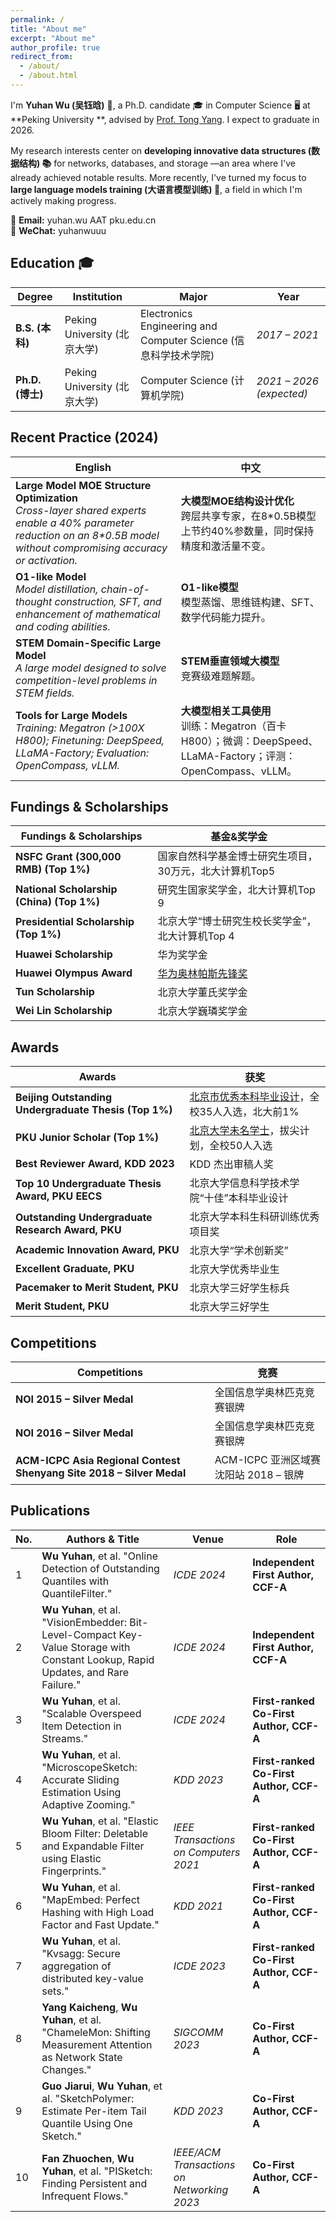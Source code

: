 ```yaml
---
permalink: /
title: "About me"
excerpt: "About me"
author_profile: true
redirect_from: 
  - /about/
  - /about.html
---
```


I'm **Yuhan Wu (吴钰晗)** 👋, a Ph.D. candidate 🎓 in Computer Science 🖥️ at **Peking University **, advised by [Prof. Tong Yang](https://yangtonghome.github.io/). I expect to graduate in 2026.

My research interests center on **developing innovative data structures (数据结构) 📚** for networks, databases, and storage —an area where I've already achieved notable results. More recently, I've turned my focus to **large language models training (大语言模型训练) 🚀**, a field in which I'm actively making progress.



📧 **Email:** yuhan.wu AAT pku.edu.cn  
💬 **WeChat:** yuhanwuuu  

## Education 🎓

| Degree | Institution | Major | Year |
|--------|------------|------------------------------|------------------|
| **B.S. (本科)** | Peking University (北京大学) | Electronics Engineering and Computer Science (信息科学技术学院) | *2017 – 2021* |
| **Ph.D. (博士)** | Peking University (北京大学) | Computer Science (计算机学院) | *2021 – 2026 (expected)* |

## Recent Practice (2024)

| English | 中文 |
|---------|------|
| **Large Model MOE Structure Optimization**<br>*Cross-layer shared experts enable a 40% parameter reduction on an 8\*0.5B model without compromising accuracy or activation.* | **大模型MOE结构设计优化**<br>跨层共享专家，在8*0.5B模型上节约40%参数量，同时保持精度和激活量不变。 |
| **O1-like Model**<br>*Model distillation, chain-of-thought construction, SFT, and enhancement of mathematical and coding abilities.* | **O1-like模型**<br>模型蒸馏、思维链构建、SFT、数学代码能力提升。 |
| **STEM Domain-Specific Large Model**<br>*A large model designed to solve competition-level problems in STEM fields.* | **STEM垂直领域大模型**<br>竞赛级难题解题。 |
| **Tools for Large Models**<br>*Training: Megatron (>100X H800); Finetuning: DeepSpeed, LLaMA-Factory; Evaluation: OpenCompass, vLLM.* | **大模型相关工具使用**<br>训练：Megatron（百卡H800）；微调：DeepSpeed、LLaMA-Factory；评测：OpenCompass、vLLM。 |


## Fundings & Scholarships

| Fundings & Scholarships                                        | 基金&奖学金                                              |
| ------------------------------------------- | --------------------------------------------------------- |
| **NSFC Grant (300,000 RMB) (Top 1%)**                | 国家自然科学基金博士研究生项目，30万元，北大计算机Top5        |
| **National Scholarship (China) (Top 1%)**            | 研究生国家奖学金，北大计算机Top 9                           |
| **Presidential Scholarship (Top 1%)**                | 北京大学“博士研究生校长奖学金”，北大计算机Top 4              |
| **Huawei Scholarship**                      | 华为奖学金                                                |
| **Huawei Olympus Award**                    | [华为奥林帕斯先锋奖](https://e.huawei.com/cn/topic/storage/olympus-mons-awards-2023)                                            |
| **Tun Scholarship**                         | 北京大学董氏奖学金                                          |
| **Wei Lin Scholarship**                     | 北京大学巍璘奖学金                                          |

## Awards

| Awards                                                   | 获奖                                               |
| ------------------------------------------------------- | --------------------------------------------------------- |
| **Beijing Outstanding Undergraduate Thesis (Top 1%)**   | [北京市优秀本科毕业设计](https://jw.beijing.gov.cn/gjc/tzgg_15688/202110/t20211020_2516788.html)，全校35人入选，北大前1%               |
| **PKU Junior Scholar (Top 1%)**            | [北京大学未名学士](https://mp.weixin.qq.com/s/TMkH5hfAtWP4Aqy3xZWObw)，拔尖计划，全校50人入选                     |
| **Best Reviewer Award, KDD 2023**                       | KDD 杰出审稿人奖                                          |
| **Top 10 Undergraduate Thesis Award, PKU EECS**         | 北京大学信息科学技术学院“十佳”本科毕业设计                   |
| **Outstanding Undergraduate Research Award, PKU**       | 北京大学本科生科研训练优秀项目奖                           |
| **Academic Innovation Award, PKU**                      | 北京大学“学术创新奖”                                       |
| **Excellent Graduate, PKU**                             | 北京大学优秀毕业生                                         |
| **Pacemaker to Merit Student, PKU**                     | 北京大学三好学生标兵                                        |
| **Merit Student, PKU**                                  | 北京大学三好学生                                          |

## Competitions

| Competitions                                               | 竞赛                        |
| ----------------------------------------------------------------- | ---------------------------------- |
| **NOI 2015 – Silver Medal**                                         | 全国信息学奥林匹克竞赛银牌             |
| **NOI 2016 – Silver Medal**                                         | 全国信息学奥林匹克竞赛银牌             |
| **ACM-ICPC Asia Regional Contest Shenyang Site 2018 – Silver Medal**  | ACM-ICPC 亚洲区域赛 沈阳站 2018 – 银牌 |


## Publications

| No. | Authors & Title                                                                                                            | Venue                                      | Role                                        |
| --- | -------------------------------------------------------------------------------------------------------------------------- | ------------------------------------------ | ------------------------------------------- |
| 1   | **Wu Yuhan**, et al. "Online Detection of Outstanding Quantiles with QuantileFilter."                                      | *ICDE 2024*                                | **Independent First Author, CCF-A**         |
| 2   | **Wu Yuhan**, et al. "VisionEmbedder: Bit-Level-Compact Key-Value Storage with Constant Lookup, Rapid Updates, and Rare Failure." | *ICDE 2024*                                | **Independent First Author, CCF-A**         |
| 3   | **Wu Yuhan**, et al. "Scalable Overspeed Item Detection in Streams."                                                       | *ICDE 2024*                                | **First-ranked Co-First Author, CCF-A**       |
| 4   | **Wu Yuhan**, et al. "MicroscopeSketch: Accurate Sliding Estimation Using Adaptive Zooming."                               | *KDD 2023*                                 | **First-ranked Co-First Author, CCF-A**       |
| 5   | **Wu Yuhan**, et al. "Elastic Bloom Filter: Deletable and Expandable Filter using Elastic Fingerprints."                   | *IEEE Transactions on Computers 2021*      | **First-ranked Co-First Author, CCF-A**       |
| 6   | **Wu Yuhan**, et al. "MapEmbed: Perfect Hashing with High Load Factor and Fast Update."                                    | *KDD 2021*                                 | **First-ranked Co-First Author, CCF-A**       |
| 7   | **Wu Yuhan**, et al. "Kvsagg: Secure aggregation of distributed key-value sets."                                         | *ICDE 2023*                                | **First-ranked Co-First Author, CCF-A**       |
| 8   | **Yang Kaicheng**, **Wu Yuhan**, et al. "ChameleMon: Shifting Measurement Attention as Network State Changes."             | *SIGCOMM 2023*                             | **Co-First Author, CCF-A**                    |
| 9   | **Guo Jiarui**, **Wu Yuhan**, et al. "SketchPolymer: Estimate Per-item Tail Quantile Using One Sketch."                     | *KDD 2023*                                 | **Co-First Author, CCF-A**                    |
| 10  | **Fan Zhuochen**, **Wu Yuhan**, et al. "PISketch: Finding Persistent and Infrequent Flows."                                | *IEEE/ACM Transactions on Networking 2023* | **Co-First Author, CCF-A**                    |




<!--

## Experience

Alibaba Group Research Internship

Dates Employed: Oct. 2021 – Apr. 2022

Location Beijing, China

-->


